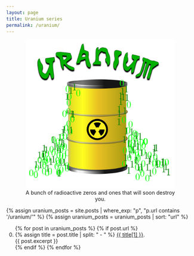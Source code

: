 ```yaml
---
layout: page
title: Uranium series
permalink: /uranium/
---
```


<figure id="uraniumLogo" style="text-align: center">
<img src="/assets/images/2020_04_09_uranium_logo.svg"
     width="400"
     alt="Uranium logo." />
<figcaption>
A bunch of radioactive zeros and ones that will soon destroy you.
</figcaption>
</figure>
<style>

ol {
    list-style-type: decimal-leading-zero;
}
</style>
{% assign uranium_posts = site.posts | where_exp: "p", "p.url contains '/uranium/'" %}
{% assign uranium_posts = uranium_posts | sort: "url" %}
<ol start="0">
  {% for post in uranium_posts %}
    {% if post.url %}
        <li>
          {% assign title = post.title | split: " - " %}
          <a href="{{ post.url }}">{{ title[1] }}</a>.
          <br />
          {{ post.excerpt }}
        </li>
    {% endif %}
  {% endfor %}
</ol>

